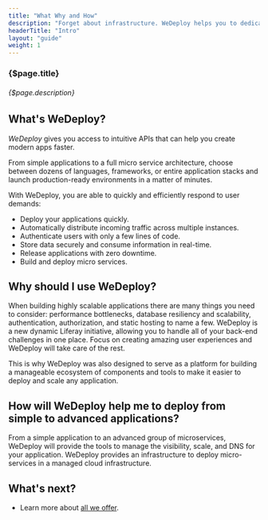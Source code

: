 ```yaml
---
title: "What Why and How"
description: "Forget about infrastructure. WeDeploy helps you to dedicate your time to what really matters: building and scaling great apps. Before exploring WeDeploy further, make sure you understand its purpose and philosophy."
headerTitle: "Intro"
layout: "guide"
weight: 1
---
```


### {$page.title}

###### {$page.description}

<article id="1">

## What's WeDeploy?

*WeDeploy* gives you access to intuitive APIs that can help you create modern apps faster.

From simple applications to a full micro service architecture, choose between dozens of languages, frameworks, or entire application stacks and launch production-ready environments in a matter of minutes.

With WeDeploy, you are able to quickly and efficiently respond to user demands:

* Deploy your applications quickly.
* Automatically distribute incoming traffic across multiple instances.
* Authenticate users with only a few lines of code.
* Store data securely and consume information in real-time.
* Release applications with zero downtime.
* Build and deploy micro services.

</article>

<article id="2">

## Why should I use WeDeploy?

When building highly scalable applications there are many things you need to consider: performance bottlenecks, database resiliency and scalability, authentication, authorization, and static hosting to name a few. WeDeploy is a new dynamic Liferay initiative, allowing you to handle all of your back-end challenges in one place. Focus on creating amazing user experiences and WeDeploy will take care of the rest.

This is why WeDeploy was also designed to serve as a platform for building a manageable ecosystem of components and tools to make it easier to deploy and scale any application.

</article>

<article id="3">

## How will WeDeploy help me to deploy from simple to advanced applications?

From a simple application to an advanced group of microservices, WeDeploy will provide the tools to manage the visibility, scale, and DNS for your application. WeDeploy provides an infrastructure to deploy micro-services in a managed cloud infrastructure.

</article>

## What's next?

* Learn more about [all we offer](/docs/intro/feature-overview.html).
